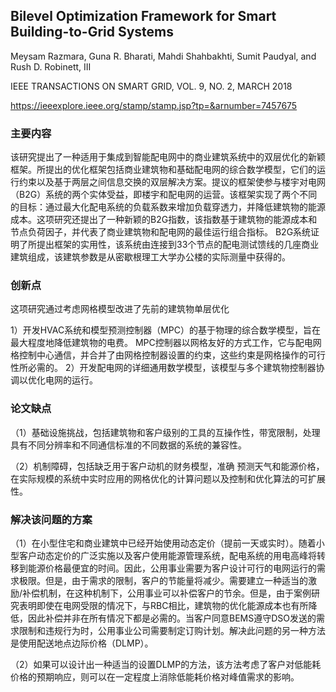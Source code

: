 

## Bilevel Optimization Framework for Smart Building-to-Grid Systems

Meysam Razmara, Guna R. Bharati, Mahdi Shahbakhti, Sumit Paudyal, and Rush D. Robinett, III

IEEE TRANSACTIONS ON SMART GRID, VOL. 9, NO. 2, MARCH 2018

https://ieeexplore.ieee.org/stamp/stamp.jsp?tp=&arnumber=7457675

### 主要内容


该研究提出了一种适用于集成到智能配电网中的商业建筑系统中的双层优化的新颖框架。所提出的优化框架包括商业建筑物和基础配电网的综合数学模型，它们的运行约束以及基于两层之间信息交换的双层解决方案。提议的框架使参与楼宇对电网（B2G）系统的两个实体受益，即楼宇和配电网的运营。该框架实现了两个不同的目标：通过最大化配电系统的负载系数来增加负载穿透力，并降低建筑物的能源成本。这项研究还提出了一种新颖的B2G指数，该指数基于建筑物的能源成本和节点负荷因子，并代表了商业建筑物和配电网的最佳运行组合指标。 B2G系统证明了所提出框架的实用性，该系统由连接到33个节点的配电测试馈线的几座商业建筑组成，该建筑参数是从密歇根理工大学办公楼的实际测量中获得的。

### 创新点

这项研究通过考虑网格模型改进了先前的建筑物单层优化

1）开发HVAC系统和模型预测控制器（MPC）的基于物理的综合数学模型，旨在最大程度地降低建筑物的电费。 MPC控制器以网格友好的方式工作，它与配电网格控制中心通信，并合并了由网格控制器设置的约束，这些约束是网格操作的可行性所必需的。
2）开发配电网的详细通用数学模型，该模型与多个建筑物控制器协调以优化电网的运行。



### 论文缺点

（1）基础设施挑战，包括建筑物和客户级别的工具的互操作性，带宽限制，处理具有不同分辨率和不同通信标准的不同数据的系统的兼容性。

（2）机制障碍，包括缺乏用于客户动机的财务模型，准确 预测天气和能源价格，在实际规模的系统中实时应用的网格优化的计算问题以及控制和优化算法的可扩展性。

### 解决该问题的方案

（1）在小型住宅和商业建筑中已经开始使用动态定价（提前一天或实时）。随着小型客户动态定价的广泛实施以及客户使用能源管理系统，配电系统的用电高峰将转移到能源价格最便宜的时间。因此，公用事业需要为客户设计可行的电网运行的需求极限。但是，由于需求的限制，客户的节能量将减少。需要建立一种适当的激励/补偿机制，在这种机制下，公用事业可以补偿客户的节余。但是，由于案例研究表明即使在电网受限的情况下，与RBC相比，建筑物的优化能源成本也有所降低，因此补偿并非在所有情况下都是必需的。当客户同意BEMS遵守DSO发送的需求限制和违规行为时，公用事业公司需要制定订购计划。解决此问题的另一种方法是使用配送地点边际价格（DLMP）。

（2）如果可以设计出一种适当的设置DLMP的方法，该方法考虑了客户对低能耗价格的预期响应，则可以在一定程度上消除低能耗价格对峰值需求的影响。
